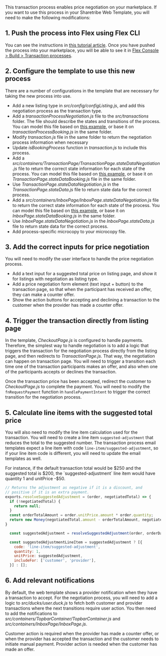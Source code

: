 This transaction process enables price negotiation on your marketplace. If you want to use this process in your Sharetribe Web Template, you will need to make the following modifications:

## 1. Push the process into Flex using Flex CLI
You can see the instructions in [this tutorial article](https://www.sharetribe.com/docs/tutorial/create-transaction-process/). Once you have pushed the process into your marketplace, you will be able to see it in [Flex Console > Build > Transaction processes](https://flex-console.sharetribe.com/transaction-processes/).

## 2. Configure the template to use this new process
There are a number of configurations in the template that are necessary for taking the new process into use.

- Add a new listing type in _src/config/configListing.js_, and add this negotiation process as the transaction type.
- Add a _transactionProcessNegotiation.js_ file to the _src/transactions_ folder. The file should describe the states and transitions of the process. You can model this file based on [this example](https://gist.github.com/SariSaar/e43af0af1fe9b5db43d32869efe229a5), or base it on _transactionProcessBooking.js_ in the same folder.
- Modify _transaction.js_ file in the same folder to return the negotiation process information when necessary
- Update _isBookingProcess_ function in _transaction.js_ to include this process.
- Add a _src/containers/TransactionPage/TransactionPage.stateDataNegotiation.js_ file to return the correct state information for each state of the process. You can model this file based on [this example](https://gist.github.com/SariSaar/ba3b0b63a0dbb571583c14c2d55d852e), or base it on _TransactionPage.stateDataBooking.js_ file in the same folder.
- Use _TransactionPage.stateDataNegotiation.js_ in the _TransactionPage.stateData.js_ file to return state data for the correct process.
- Add a _src/containers/InboxPage/InboxPage.stateDataNegotiation.js_ file to return the correct state information for each state of the process. You can model this file based on [this example](https://gist.github.com/SariSaar/73635736842daa735e6d93722ed35cdc), or base it on _InboxPage.stateDataBooking.js_ in the same folder.
- Use _InboxPage.stateDataNegotiation.js_ in the _InboxPage.stateData.js_ file to return state data for the correct process.
- Add process-specific microcopy to your microcopy file.

## 3. Add the correct inputs for price negotiation  

You will need to modify the user interface to handle the price negotiation process.

- Add a text input for a suggested total price on listing page, and show it for listings with negotiation as listing type.
- Add a price negotiation form element (text input + button) to the transaction page, so that when the participant has received an offer, they can make a counter offer.
- Show the action buttons for accepting and declining a transaction to the customer when the provider has made a counter offer.

## 4. Trigger the transaction directly from listing page

In the template, _CheckoutPage.js_ is configured to handle payments. Therefore, the simplest way to handle negotiation is to add a logic that triggers the transaction for the negotiation process directly from the listing page, and then redirects to _TransactionPage.js_. That way, the negotiation can happen on transaction page. You will need to trigger a transition each time one of the transaction participants makes an offer, and also when one of the participants accepts or declines the transaction.

Once the transaction price has been accepted, redirect the customer to _CheckoutPage.js_ to complete the payment. You will need to modify the `fnRequestPayment` function in `handlePaymentIntent` to trigger the correct transition for the negotiation process.


## 5. Calculate line items with the suggested total price
	
You will also need to modify the line item calculation used for the transaction. You will need to create a line item `suggested-adjustment` that reduces the total to the suggested number. The transaction process email templates expect a line item with code `line-item/suggested-adjustment`, so if your line item code is different, you will need to update the email templates as well. 

For instance, if the default transaction total would be $250 and the suggested total is $200, the `suggested-adjustment` line item would have quantity 1 and unitPrice -$50.

```js
// Returns the adjustment as negative if it is a discount, and 
// positive if it is an extra payment.
exports.resolveSuggestedAdjustment = (order, negotiatedTotal) => {
  if (!negotiatedTotal) {
    return null;
  }
  const orderTotalAmount = order.unitPrice.amount * order.quantity;
  return new Money(negotiatedTotal.amount - orderTotalAmount, negotiatedTotal.currency);
}
```

```js
  const suggestedAdjustment = resolveSuggestedAdjustment(order, orderData.negotiatedTotal)

  const suggestedAdjustmentLineItem = suggestedAdjustment ? [{
    code: 'line-item/suggested-adjustment',
    quantity: 1,
    unitPrice: suggestedAdjustment,
    includeFor: ['customer', 'provider'],
  }] : [];
```


## 6. Add relevant notifications
By default, the web template shows a provider notification when they have a transaction to accept. For the negotiation process, you will need to add a logic to _src/ducks/user.duck.js_ to fetch both customer and provider transactions where the next transitions require user action. You then need to add the notifications to _src/containers/TopbarContainer/TopbarContainer.js_ and _src/containers/InboxPage/InboxPage.js_. 

Customer action is required when the provider has made a counter offer, or when the provider has accepted the transaction and the customer needs to initiate manual payment. Provider action is needed when the customer has made an offer.
